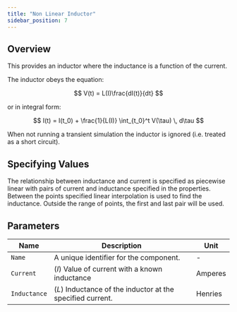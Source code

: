 ```yaml
---
title: "Non Linear Inductor"
sidebar_position: 7
---
```


## Overview
This provides an inductor where the inductance is a function of the current.

The inductor obeys the equation:

$$
V(t) = L(I)\frac{dI(t)}{dt}
$$

or in integral form:

$$
I(t) = I(t_0) + \frac{1}{L(I)} \int_{t_0}^t V(\tau) \, d\tau 
$$

When not running a transient simulation the inductor is ignored (i.e. treated as a short circuit).

## Specifying Values
The relationship between inductance and current is specified as piecewise linear with pairs of current and inductance specified in the properties. Between the points specified linear interpolation is used to find the inductance. Outside the range of points, the first and last pair will be used.

## Parameters

<div class="properties-table">

| Name         | Description                                                | Unit     |
|--------------|------------------------------------------------------------|----------|
| `Name`       | A unique identifier for the component.                     | -        |
| `Current`    | ($I$) Value of current with a known inductance             | Amperes  |
| `Inductance` | ($L$) Inductance of the inductor at the specified current. | Henries  |

</div>